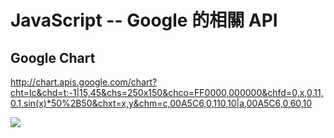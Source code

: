 # JavaScript -- Google 的相關 API

## Google Chart

http://chart.apis.google.com/chart?cht=lc&chd=t:-1|15,45&chs=250x150&chco=FF0000,000000&chfd=0,x,0,11,0.1,sin(x)*50%2B50&chxt=x,y&chm=c,00A5C6,0,110,10|a,00A5C6,0,60,10

<img src="http://chart.apis.google.com/chart?cht=lc&chd=t:-1|15,45&chs=250x150&chco=FF0000,000000&chfd=0,x,0,11,0.1,sin(x)*50%2B50&chxt=x,y&chm=c,00A5C6,0,110,10|a,00A5C6,0,60,10"/>

